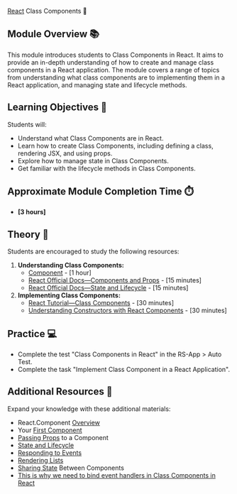 [React](https://github.com/rolling-scopes-school/tasks/tree/master/react) Class Components 🌟

## Module Overview 📚

This module introduces students to Class Components in React. It aims to provide an in-depth understanding of how to
create and manage class components in a React application. The module covers a range of topics from understanding what
class components are to implementing them in a React application, and managing state and lifecycle methods.

## Learning Objectives 🎯

Students will:

- Understand what Class Components are in React.
- Learn how to create Class Components, including defining a class, rendering JSX, and using props.
- Explore how to manage state in Class Components.
- Get familiar with the lifecycle methods in Class Components.

## Approximate Module Completion Time ⏱️

- **[3 hours]**

## Theory 📖

Students are encouraged to study the following resources:

1. **Understanding Class Components:**
    - [Component](https://react.dev/reference/react/Component) - [1 hour]
    - [React Official Docs—Components and Props](https://legacy.reactjs.org/docs/components-and-props.html) - [15 minutes]
    - [React Official Docs—State and Lifecycle](https://legacy.reactjs.org/docs/state-and-lifecycle.html) - [15 minutes]
2. **Implementing Class Components:**
    - [React Tutorial—Class Components](https://www.tutorialspoint.com/reactjs/reactjs_components.htm) - [30 minutes]
    - [Understanding Constructors with React Components](https://www.digitalocean.com/community/tutorials/react-constructors-with-react-components) - [30 minutes]

## Practice 💻

- Complete the test "Class Components in React" in the RS-App > Auto Test.
- Complete the task "Implement Class Component in a React Application".

## Additional Resources 📘

Expand your knowledge with these additional materials:

- React.Component [Overview](https://legacy.reactjs.org/docs/react-component.html)
- Your [First Component](https://react.dev/learn/your-first-component)
- [Passing Props](https://react.dev/learn/passing-props-to-a-component) to a Component
- [State and Lifecycle](https://legacy.reactjs.org/docs/state-and-lifecycle.html)
- [Responding to Events](https://react.dev/learn/responding-to-events)
- [Rendering Lists](https://react.dev/learn/rendering-lists)
- [Sharing State](https://react.dev/learn/sharing-state-between-components) Between Components
- [This is why we need to bind event handlers in Class Components in React](https://www.freecodecamp.org/news/this-is-why-we-need-to-bind-event-handlers-in-class-components-in-react-f7ea1a6f93eb/)


